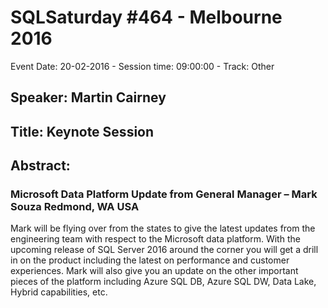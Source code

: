 # SQLSaturday #464 - Melbourne 2016
Event Date: 20-02-2016 - Session time: 09:00:00 - Track: Other
## Speaker: Martin Cairney
## Title: Keynote Session
## Abstract:
### Microsoft Data Platform Update from General Manager – Mark Souza Redmond, WA USA

Mark will be flying over from the states to give the latest updates from the engineering team with respect to the Microsoft data platform.  With the upcoming release of SQL Server 2016 around the corner you will get a drill in on the product including the latest on performance and customer experiences. Mark will also give you an update on the other important pieces of the platform including Azure SQL DB, Azure SQL DW, Data Lake, Hybrid capabilities, etc.

